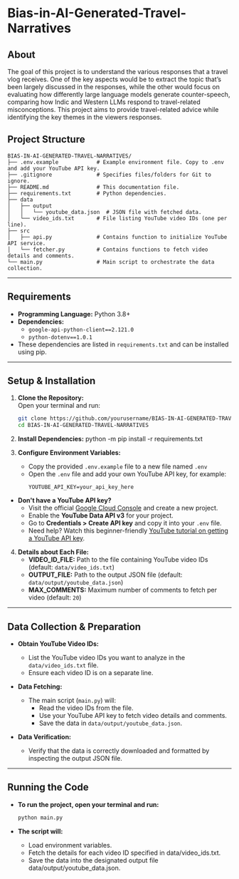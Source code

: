 # Bias-in-AI-Generated-Travel-Narratives

## About
The goal of this project is to understand the various responses that a travel vlog receives. One of the
key aspects would be to extract the topic that’s been largely discussed in the responses, while the other
would focus on evaluating how differently large language models generate counter-speech, comparing
how Indic and Western LLMs respond to travel-related misconceptions. This project aims to provide
travel-related advice while identifying the key themes in the viewers responses.

## Project Structure

```plaintext
BIAS-IN-AI-GENERATED-TRAVEL-NARRATIVES/
├── .env.example            # Example environment file. Copy to .env and add your YouTube API key.
├── .gitignore              # Specifies files/folders for Git to ignore.
├── README.md               # This documentation file.
├── requirements.txt        # Python dependencies.
├── data
│   ├── output
│   │   └── youtube_data.json  # JSON file with fetched data.
│   └── video_ids.txt       # File listing YouTube video IDs (one per line).
├── src
│   ├── api.py              # Contains function to initialize YouTube API service.
│   └── fetcher.py          # Contains functions to fetch video details and comments.
└── main.py                 # Main script to orchestrate the data collection.
```

---

## Requirements

- **Programming Language:** Python 3.8+  
- **Dependencies:**  
  - `google-api-python-client==2.121.0`  
  - `python-dotenv==1.0.1`  
- These dependencies are listed in `requirements.txt` and can be installed using pip.

---

## Setup & Installation

1. **Clone the Repository:**  
   Open your terminal and run:  
   ```bash
   git clone https://github.com/yourusername/BIAS-IN-AI-GENERATED-TRAVEL-NARRATIVES.git
   cd BIAS-IN-AI-GENERATED-TRAVEL-NARRATIVES

2. **Install Dependencies:**
   python -m pip install -r requirements.txt

3. **Configure Environment Variables:**
   - Copy the provided `.env.example` file to a new file named `.env`
   - Open the `.env` file and add your own YouTube API key, for example:
     ```
     YOUTUBE_API_KEY=your_api_key_here
     ```
  
  - **Don't have a YouTube API key?**
     - Visit the official [Google Cloud Console](https://console.cloud.google.com/) and create a new project.
     - Enable the **YouTube Data API v3** for your project.
     - Go to **Credentials > Create API key** and copy it into your `.env` file.
     - Need help? Watch this beginner-friendly [YouTube tutorial on getting a YouTube API key](https://youtu.be/EPeDTRNKAVo?si=EifaTa0lCdJIXaE4).
     
4. **Details about Each File:**
   - **VIDEO_ID_FILE:** Path to the file containing YouTube video IDs (default: `data/video_ids.txt`)
   - **OUTPUT_FILE:** Path to the output JSON file (default: `data/output/youtube_data.json`)
   - **MAX_COMMENTS:** Maximum number of comments to fetch per video (default: `20`)


---

## Data Collection & Preparation

- **Obtain YouTube Video IDs:**
  - List the YouTube video IDs you want to analyze in the `data/video_ids.txt` file.
  - Ensure each video ID is on a separate line.

- **Data Fetching:**
  - The main script (`main.py`) will:
    - Read the video IDs from the file.
    - Use your YouTube API key to fetch video details and comments.
    - Save the data in `data/output/youtube_data.json`.

- **Data Verification:**
  - Verify that the data is correctly downloaded and formatted by inspecting the output JSON file.

---

## Running the Code

- **To run the project, open your terminal and run:**

  ```bash
  python main.py
- **The script will:**
   - Load environment variables.
   - Fetch the details for each video ID specified in data/video_ids.txt.
   - Save the data into the designated output file data/output/youtube_data.json.